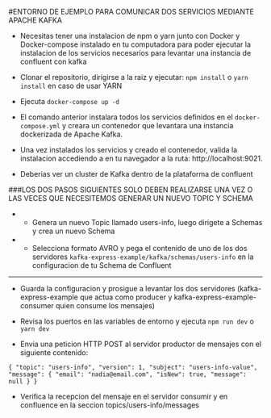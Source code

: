 #ENTORNO DE EJEMPLO PARA COMUNICAR DOS SERVICIOS MEDIANTE APACHE KAFKA

- Necesitas tener una instalacion de npm o yarn junto con Docker y Docker-compose instalado en tu computadora para poder ejecutar la instalacion de los servicios necesarios para levantar una instancia de confluent con kafka

- Clonar el repositorio, dirigirse a la raiz y ejecutar: `npm install` o `yarn install` en caso de usar YARN

- Ejecuta `docker-compose up -d`

- El comando anterior instalara todos los servicios definidos en el `docker-compose.yml` y creara
  un contenedor que levantara una instancia dockerizada de Apache Kafka.

- Una vez instalados los servicios y creado el contenedor, valida la instalacion accediendo a
  en tu navegador a la ruta: http://localhost:9021.

- Deberias ver un cluster de Kafka dentro de la plataforma de confluent

###LOS DOS PASOS SIGUIENTES SOLO DEBEN REALIZARSE UNA VEZ O LAS VECES QUE NECESITEMOS GENERAR UN NUEVO TOPIC Y SCHEMA

- - Genera un nuevo Topic llamado users-info, luego dirigete a Schemas y crea un nuevo Schema

- - Selecciona formato AVRO y pega el contenido de uno de los dos servidores `kafka-express-example/kafka/schemas/users-info` en la configuracion de tu Schema de Confluent

---

- Guarda la configuracion y prosigue a levantar los dos servidores (kafka-express-example que actua como producer y kafka-express-example-consumer quien consume los mensajes)

- Revisa los puertos en las variables de entorno y ejecuta `npm run dev` o `yarn dev`

- Envia una peticion HTTP POST al servidor productor de mensajes con el siguiente contenido:

`{ "topic": "users-info", "version": 1, "subject": "users-info-value", "message": { "email": "nadia@email.com", "isNew": true, "message": null } }`

- Verifica la recepcion del mensaje en el servidor consumir y en confluence en la seccion topics/users-info/messages
